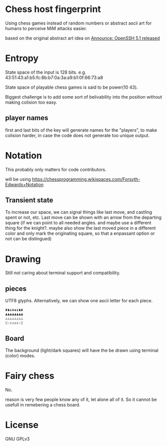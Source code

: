 Chess host fingerprint
======================

Using chess games instead of random numbers or abstract ascii art for humans to perceive MiM attacks easier.

based on the original abstract art idea on [Announce: OpenSSH 5.1 released](http://lists.mindrot.org/pipermail/openssh-unix-dev/2008-July/026693.html)

Entropy
=======

State space of the input is 128 bits. e.g. 43:51:43:a1:b5:fc:8b:b7:0a:3a:a9:b1:0f:66:73:a8

State space of playable chess games is said to be power(10 43).

Biggest challenge is to add some sort of belivability into the position without making colision too easy.

player names
------------

first and last bits of the key will generate names for the "players", to make colision harder, in case the code does not generate too unique output.

Notation
========

This probably only matters for code contributors.

will be using https://chessprogramming.wikispaces.com/Forsyth-Edwards+Notation


Transient state
---------------

To increase our space, we can signal things like last move, and castling spent or not, etc. Last move can be shown with an arrow from the departing square (if we can point to all needed angles. and maybe use a different thing for the knight?. maybe also show the last moved piece in a different color and only mark the originating square, so that a enpassant option or not can be distingued)

Drawing
=======

Still not caring about terminal support and compatibility.

pieces
------

UTF8 glyphs. Alternatively, we can show one ascii letter for each piece.

```
♜♞♝♛♚♝♞♜
♟♟♟♟♟♟♟♟
♙♙♙♙♙♙♙♙
♖♘♗♕♔♗♘♖
```

Board
-----

The background (light/dark squares) will have the be drawn using terminal (color) modes.



Fairy chess
===========

No.

reason is very few people know any of it, let alone all of it. So it cannot be usefull in remebering a chess board.

License
=======

GNU GPLv3
